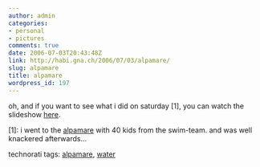 ```yaml
---
author: admin
categories:
- personal
- pictures
comments: true
date: 2006-07-03T20:43:48Z
link: http://habi.gna.ch/2006/07/03/alpamare/
slug: alpamare
title: alpamare
wordpress_id: 197
---
```


oh, and if you want to see what i did on saturday [1], you can watch the slideshow [here](http://habi.gna.ch/pics/alpamare06/).



[1]: i went to the [alpamare](http://www.alpamare.ch/) with 40 kids from the swim-team. and was well knackered afterwards...





technorati tags: [alpamare](http://www.technorati.com/tag/alpamare), [water](http://www.technorati.com/tag/water)
